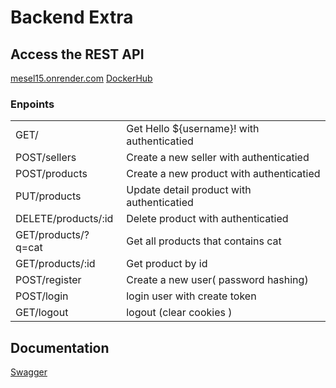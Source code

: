 # Backend Extra

## Access the REST API

[mesel15.onrender.com](https://mesel15.onrender.com/)
[DockerHub](https://hub.docker.com/repository/docker/meselghea/my-backend-extra/general)

### Enpoints

|                     |                                            |
| :------------------ | :----------------------------------------- |
| GET/                | Get Hello ${username}! with authenticatied |
| POST/sellers        | Create a new seller with authenticatied    |
| POST/products       | Create a new product with authenticatied   |
| PUT/products        | Update detail product with authenticatied  |
| DELETE/products/:id | Delete product with authenticatied         |
| GET/products/?q=cat | Get all products that contains cat         |
| GET/products/:id    | Get product by id                          |
| POST/register       | Create a new user( password hashing)       |
| POST/login          | login user with create token               |
| GET/logout          | logout (clear cookies )                    |

## Documentation

[Swagger](https://mesel15.onrender.com/api)
